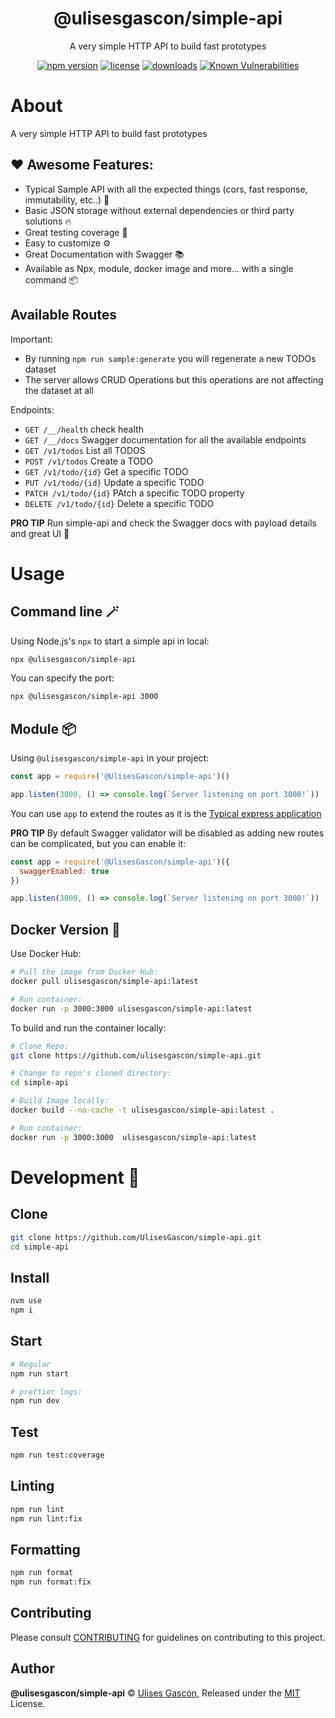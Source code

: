 <p align="center"><h1 align="center">
  @ulisesgascon/simple-api
</h1>

<p align="center">
  A very simple HTTP API to build fast prototypes
</p>

<p align="center">
  <a href="https://www.npmjs.org/package/@ulisesgascon/simple-api"><img src="https://badgen.net/npm/v/@ulisesgascon/simple-api" alt="npm version"/></a>
  <a href="https://www.npmjs.org/package/@ulisesgascon/simple-api"><img src="https://badgen.net/npm/license/@ulisesgascon/simple-api" alt="license"/></a>
  <a href="https://www.npmjs.org/package/@ulisesgascon/simple-api"><img src="https://badgen.net/npm/dt/@ulisesgascon/simple-api" alt="downloads"/></a>
  <a href="https://snyk.io/test/github/ulisesgascon/@ulisesgascon/simple-api"><img src="https://snyk.io/test/github/ulisesgascon/@ulisesgascon/simple-api/badge.svg" alt="Known Vulnerabilities"/></a>
</p>

# About

A very simple HTTP API to build fast prototypes

## ❤️ Awesome Features:

- Typical Sample API with all the expected things (cors, fast response, immutability, etc..) 🚩
- Basic JSON storage without external dependencies or third party solutions 🔥
- Great testing coverage 🧪
- Easy to customize ⚙️
- Great Documentation with Swagger 📚
- Available as Npx, module, docker image and more... with a single command 📦

## Available Routes

Important:

- By running `npm run sample:generate` you will regenerate a new TODOs dataset
- The server allows CRUD Operations but this operations are not affecting the dataset at all

Endpoints:

- `GET /__/health` check health
- `GET /__/docs` Swagger documentation for all the available endpoints
- `GET /v1/todos` List all TODOS
- `POST /v1/todos` Create a TODO
- `GET /v1/todo/{id}` Get a specific TODO
- `PUT /v1/todo/{id}` Update a specific TODO
- `PATCH /v1/todo/{id}` PAtch a specific TODO property
- `DELETE /v1/todo/{id}` Delete a specific TODO

**PRO TIP** Run simple-api and check the Swagger docs with payload details and great UI 🍿

# Usage

## Command line 🪄

Using Node.js's `npx` to start a simple api in local:

```bash
npx @ulisesgascon/simple-api
```

You can specify the port:

```bash
npx @ulisesgascon/simple-api 3000
```

## Module 📦

Using `@ulisesgascon/simple-api` in your project:

```js
const app = require('@UlisesGascon/simple-api')()

app.listen(3000, () => console.log(`Server listening on port 3000!`))
```

You can use `app` to extend the routes as it is the [Typical express application](https://expressjs.com/en/4x/api.html#app)

**PRO TIP** By default Swagger validator will be disabled as adding new routes can be complicated, but you can enable it:

```js
const app = require('@UlisesGascon/simple-api')({
  swaggerEnabled: true
})

app.listen(3000, () => console.log(`Server listening on port 3000!`))
```

## Docker Version 🐳

Use Docker Hub:

```bash
# Pull the image from Docker Hub:
docker pull ulisesgascon/simple-api:latest

# Run container:
docker run -p 3000:3000 ulisesgascon/simple-api:latest
```

To build and run the container locally:

```bash
# Clone Repo:
git clone https://github.com/ulisesgascon/simple-api.git

# Change to repo's cloned directory:
cd simple-api

# Build Image locally:
docker build --no-cache -t ulisesgascon/simple-api:latest .

# Run container:
docker run -p 3000:3000  ulisesgascon/simple-api:latest
```

# Development 🚀

## Clone

```bash
git clone https://github.com/UlisesGascon/simple-api.git
cd simple-api
```

## Install

```bash
nvm use
npm i
```

## Start

```bash
# Regular
npm run start

# prettier logs:
npm run dev
```

## Test

```bash
npm run test:coverage
```

## Linting

```bash
npm run lint
npm run lint:fix
```

## Formatting

```bash
npm run format
npm run format:fix
```

## Contributing

Please consult [CONTRIBUTING](https://github.com/UlisesGascon/.github/blob/main/contributing.md) for guidelines on contributing to this project.

## Author

**@ulisesgascon/simple-api** © [Ulises Gascón](https://github.com/ulisesgascon), Released under the [MIT](./LICENSE) License.
